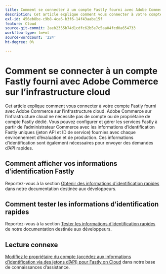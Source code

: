 ```yaml
---
title: Comment se connecter à un compte Fastly fourni avec Adobe Commerce sur l’infrastructure cloud
description: Cet article explique comment vous connecter à votre compte Fastly fourni avec Adobe Commerce sur l’infrastructure cloud. Adobe Commerce sur l’infrastructure cloud ne nécessite pas de compte ou de propriétaire de compte Fastly dédié. Vous pouvez configurer et gérer les services Fastly à partir de l’administrateur Commerce avec les informations d’identification Fastly uniques (jeton API et ID de service) fournies avec chaque environnement d’évaluation et de production. Ces informations d’identification sont également nécessaires pour envoyer des demandes d’API rapides.
exl-id: 456eb8be-c9b8-4ca6-b3f6-14f43aabe15f
feature: Cloud
source-git-commit: 2aeb2355b74d1cdfc62b5e7c5aa04fcd0a654733
workflow-type: tm+mt
source-wordcount: '224'
ht-degree: 0%

---
```


# Comment se connecter à un compte Fastly fourni avec Adobe Commerce sur l’infrastructure cloud

Cet article explique comment vous connecter à votre compte Fastly fourni avec Adobe Commerce sur l’infrastructure cloud. Adobe Commerce sur l’infrastructure cloud ne nécessite pas de compte ou de propriétaire de compte Fastly dédié. Vous pouvez configurer et gérer les services Fastly à partir de l’administrateur Commerce avec les informations d’identification Fastly uniques (jeton API et ID de service) fournies avec chaque environnement d’évaluation et de production. Ces informations d’identification sont également nécessaires pour envoyer des demandes d’API rapides.

## Comment afficher vos informations d’identification Fastly

Reportez-vous à la section [Obtenir des informations d’identification rapides](https://experienceleague.adobe.com/en/docs/commerce-cloud-service/user-guide/cdn/setup-fastly/fastly-configuration#cloud-fastly-creds) dans notre documentation destinée aux développeurs.

## Comment tester les informations d’identification rapides

Reportez-vous à la section [Tester les informations d’identification rapides](https://experienceleague.adobe.com/en/docs/commerce-cloud-service/user-guide/cdn/setup-fastly/fastly-configuration#test-the-fastly-credentials) de notre documentation destinée aux développeurs.

## Lecture connexe

[ Modifiez le propriétaire du compte (accédez aux informations d’identification via des jetons d’API) pour Fastly on Cloud](/help/how-to/general/change-account-owner-access-credentials-via-api-tokens-for-fastly-on-cloud.md) dans notre base de connaissances d’assistance.
